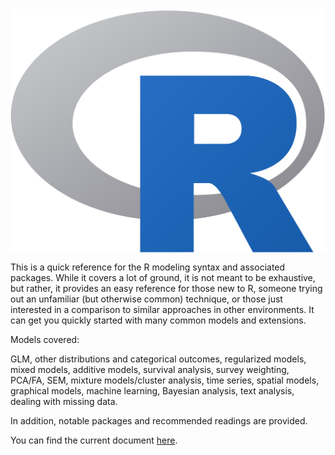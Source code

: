 <img src="img/Rlogo.svg" style="display:block; margin: 0 auto;">


This is a quick reference for the R modeling syntax and associated packages.  While it covers a lot of ground, it is not meant to be exhaustive, but rather, it provides an easy reference for those new to R, someone trying out an unfamiliar (but otherwise common) technique, or those just interested in a comparison to similar approaches in other environments.  It can get you quickly started with many common models and extensions.

Models covered:

GLM, other distributions and categorical outcomes, regularized models, mixed models, additive models, survival analysis, survey weighting, PCA/FA, SEM, mixture models/cluster analysis, time series, spatial models, graphical models, machine learning, Bayesian analysis, text analysis, dealing with missing data.

In addition, notable packages and recommended readings are provided.

You can find the current document [here](https://m-clark.github.io/R-models/).



